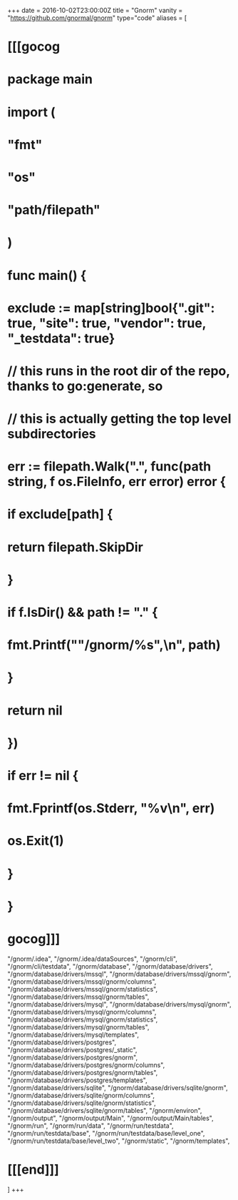 +++
date = 2016-10-02T23:00:00Z
title = "Gnorm"
vanity = "https://github.com/gnormal/gnorm"
type="code"
aliases = [
# [[[gocog
# package main
# 
# import (
# 	"fmt"
# 	"os"
# 	"path/filepath"
# )
# 
# func main() {
# 	exclude := map[string]bool{".git": true, "site": true, "vendor": true, "_testdata": true}
# 	// this runs in the root dir of the repo, thanks to go:generate, so
# 	// this is actually getting the top level subdirectories
# 	err := filepath.Walk(".", func(path string, f os.FileInfo, err error) error {
# 		if exclude[path] {
# 			return filepath.SkipDir
# 		}
# 		if f.IsDir() && path != "." {
# 			fmt.Printf("\"/gnorm/%s\",\n", path)
# 		}
# 		return nil
# 	})
# 	if err != nil {
# 		fmt.Fprintf(os.Stderr, "%v\n", err)
# 		os.Exit(1)
# 	}
# }
# gocog]]]
"/gnorm/.idea",
"/gnorm/.idea/dataSources",
"/gnorm/cli",
"/gnorm/cli/testdata",
"/gnorm/database",
"/gnorm/database/drivers",
"/gnorm/database/drivers/mssql",
"/gnorm/database/drivers/mssql/gnorm",
"/gnorm/database/drivers/mssql/gnorm/columns",
"/gnorm/database/drivers/mssql/gnorm/statistics",
"/gnorm/database/drivers/mssql/gnorm/tables",
"/gnorm/database/drivers/mysql",
"/gnorm/database/drivers/mysql/gnorm",
"/gnorm/database/drivers/mysql/gnorm/columns",
"/gnorm/database/drivers/mysql/gnorm/statistics",
"/gnorm/database/drivers/mysql/gnorm/tables",
"/gnorm/database/drivers/mysql/templates",
"/gnorm/database/drivers/postgres",
"/gnorm/database/drivers/postgres/_static",
"/gnorm/database/drivers/postgres/gnorm",
"/gnorm/database/drivers/postgres/gnorm/columns",
"/gnorm/database/drivers/postgres/gnorm/tables",
"/gnorm/database/drivers/postgres/templates",
"/gnorm/database/drivers/sqlite",
"/gnorm/database/drivers/sqlite/gnorm",
"/gnorm/database/drivers/sqlite/gnorm/columns",
"/gnorm/database/drivers/sqlite/gnorm/statistics",
"/gnorm/database/drivers/sqlite/gnorm/tables",
"/gnorm/environ",
"/gnorm/output",
"/gnorm/output/Main",
"/gnorm/output/Main/tables",
"/gnorm/run",
"/gnorm/run/data",
"/gnorm/run/testdata",
"/gnorm/run/testdata/base",
"/gnorm/run/testdata/base/level_one",
"/gnorm/run/testdata/base/level_two",
"/gnorm/static",
"/gnorm/templates",
# [[[end]]]
]
+++
